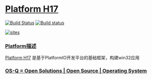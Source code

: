 ﻿# [Platform H17](https://github.com/OS-Q/H17)

[![Build Status](https://travis-ci.com/OS-Q/H17.svg?branch=master)](https://travis-ci.com/OS-Q/H17)
[![Build status](https://ci.appveyor.com/api/projects/status/qkeljw6jav5cfpq0?svg=true)](https://ci.appveyor.com/project/Qitas/h17)

[![sites](http://182.61.61.133/link/resources/OSQ.png)](http://www.OS-Q.com)

### [Platform描述](https://github.com/OS-Q/H17/wiki) 

[Platform H17](https://github.com/OS-Q/H17) 是基于PlatformIO开发平台的基础框架，构建win32应用

### [OS-Q = Open Solutions | Open Source |  Operating System ](http://www.OS-Q.com/H17)
